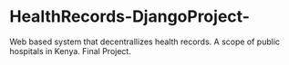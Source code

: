 # HealthRecords-DjangoProject-
Web based system that decentrallizes health records. A scope of public hospitals in Kenya. Final Project.

